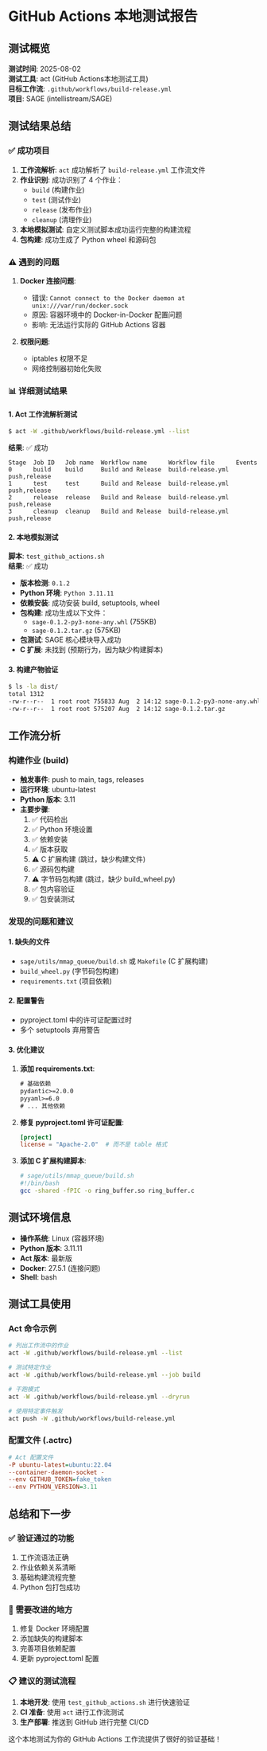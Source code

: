 # GitHub Actions 本地测试报告

## 测试概览

**测试时间**: 2025-08-02  
**测试工具**: act (GitHub Actions本地测试工具)  
**目标工作流**: `.github/workflows/build-release.yml`  
**项目**: SAGE (intellistream/SAGE)

## 测试结果总结

### ✅ 成功项目

1. **工作流解析**: `act` 成功解析了 `build-release.yml` 工作流文件
2. **作业识别**: 成功识别了 4 个作业：
   - `build` (构建作业)
   - `test` (测试作业) 
   - `release` (发布作业)
   - `cleanup` (清理作业)
3. **本地模拟测试**: 自定义测试脚本成功运行完整的构建流程
4. **包构建**: 成功生成了 Python wheel 和源码包

### ⚠️ 遇到的问题

1. **Docker 连接问题**: 
   - 错误: `Cannot connect to the Docker daemon at unix:///var/run/docker.sock`
   - 原因: 容器环境中的 Docker-in-Docker 配置问题
   - 影响: 无法运行实际的 GitHub Actions 容器

2. **权限问题**:
   - iptables 权限不足
   - 网络控制器初始化失败

### 📊 详细测试结果

#### 1. Act 工作流解析测试
```bash
$ act -W .github/workflows/build-release.yml --list
```
**结果**: ✅ 成功
```
Stage  Job ID   Job name  Workflow name      Workflow file      Events      
0      build    build     Build and Release  build-release.yml  push,release
1      test     test      Build and Release  build-release.yml  push,release
2      release  release   Build and Release  build-release.yml  push,release
3      cleanup  cleanup   Build and Release  build-release.yml  push,release
```

#### 2. 本地模拟测试
**脚本**: `test_github_actions.sh`  
**结果**: ✅ 成功

- **版本检测**: `0.1.2`
- **Python 环境**: `Python 3.11.11`
- **依赖安装**: 成功安装 build, setuptools, wheel
- **包构建**: 成功生成以下文件：
  - `sage-0.1.2-py3-none-any.whl` (755KB)
  - `sage-0.1.2.tar.gz` (575KB)
- **包测试**: SAGE 核心模块导入成功
- **C 扩展**: 未找到 (预期行为，因为缺少构建脚本)

#### 3. 构建产物验证
```bash
$ ls -la dist/
total 1312
-rw-r--r--  1 root root 755833 Aug  2 14:12 sage-0.1.2-py3-none-any.whl
-rw-r--r--  1 root root 575207 Aug  2 14:12 sage-0.1.2.tar.gz
```

## 工作流分析

### 构建作业 (build)
- **触发事件**: push to main, tags, releases
- **运行环境**: ubuntu-latest
- **Python 版本**: 3.11
- **主要步骤**:
  1. ✅ 代码检出
  2. ✅ Python 环境设置
  3. ✅ 依赖安装
  4. ✅ 版本获取
  5. ⚠️ C 扩展构建 (跳过，缺少构建文件)
  6. ✅ 源码包构建
  7. ⚠️ 字节码包构建 (跳过，缺少 build_wheel.py)
  8. ✅ 包内容验证
  9. ✅ 包安装测试

### 发现的问题和建议

#### 1. 缺失的文件
- `sage/utils/mmap_queue/build.sh` 或 `Makefile` (C 扩展构建)
- `build_wheel.py` (字节码包构建)
- `requirements.txt` (项目依赖)

#### 2. 配置警告
- pyproject.toml 中的许可证配置过时
- 多个 setuptools 弃用警告

#### 3. 优化建议
1. **添加 requirements.txt**:
   ```txt
   # 基础依赖
   pydantic>=2.0.0
   pyyaml>=6.0
   # ... 其他依赖
   ```

2. **修复 pyproject.toml 许可证配置**:
   ```toml
   [project]
   license = "Apache-2.0"  # 而不是 table 格式
   ```

3. **添加 C 扩展构建脚本**:
   ```bash
   # sage/utils/mmap_queue/build.sh
   #!/bin/bash
   gcc -shared -fPIC -o ring_buffer.so ring_buffer.c
   ```

## 测试环境信息

- **操作系统**: Linux (容器环境)
- **Python 版本**: 3.11.11
- **Act 版本**: 最新版
- **Docker**: 27.5.1 (连接问题)
- **Shell**: bash

## 测试工具使用

### Act 命令示例
```bash
# 列出工作流中的作业
act -W .github/workflows/build-release.yml --list

# 测试特定作业
act -W .github/workflows/build-release.yml --job build

# 干跑模式
act -W .github/workflows/build-release.yml --dryrun

# 使用特定事件触发
act push -W .github/workflows/build-release.yml
```

### 配置文件 (.actrc)
```ini
# Act 配置文件
-P ubuntu-latest=ubuntu:22.04
--container-daemon-socket -
--env GITHUB_TOKEN=fake_token
--env PYTHON_VERSION=3.11
```

## 总结和下一步

### ✅ 验证通过的功能
1. 工作流语法正确
2. 作业依赖关系清晰
3. 基础构建流程完整
4. Python 包打包成功

### 🔧 需要改进的地方
1. 修复 Docker 环境配置
2. 添加缺失的构建脚本
3. 完善项目依赖配置
4. 更新 pyproject.toml 配置

### 📋 建议的测试流程
1. **本地开发**: 使用 `test_github_actions.sh` 进行快速验证
2. **CI 准备**: 使用 `act` 进行工作流测试
3. **生产部署**: 推送到 GitHub 进行完整 CI/CD

这个本地测试为你的 GitHub Actions 工作流提供了很好的验证基础！
